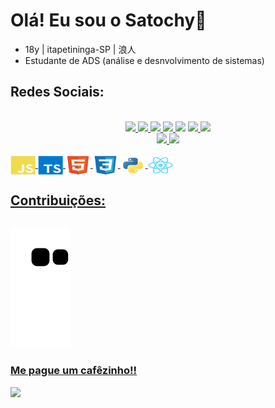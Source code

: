 # Olá! Eu sou o Satochy👋
* 18y | itapetininga-SP | 浪人
* Estudante de ADS (análise e desnvolvimento de sistemas)

Redes Sociais:
-----------------------------------------------------------------------------------------------------------------------------------------------------------------------
<div align="center"><br>
<a href ="https://www.facebook.com/satochy.tanabe/"><img src="https://img.shields.io/badge/Facebook-1877F2?style=for-the-badge&logo=facebook&logoColor=white">
<a href ="https://www.instagram.com/satochy_t/"><img src="https://img.shields.io/badge/Instagram-E4405F?style=for-the-badge&logo=instagram&logoColor=white">
<a href ="https://twitter.com/SatochyT)"><img src="https://img.shields.io/badge/Twitter-1DA1F2?style=for-the-badge&logo=twitter&logoColor=white">
<a href ="https://www.linkedin.com/in/satochy-tanabe-6b7275220/)"><img src="https://img.shields.io/badge/LinkedIn-0077B5?style=for-the-badge&logo=linkedin&logoColor=white">
<a href = "mailto:ssatochytanabe@gmail.com"><img src="https://img.shields.io/badge/-Gmail-%23333?style=for-the-badge&logo=gmail&logoColor=white" target="_blank"></a>
<a href ="https://stackoverflow.com/users/20823429/satochy"><img src="https://img.shields.io/badge/Stack_Overflow-FE7A16?style=for-the-badge&logo=stack-overflow&logoColor=white">
<a href ="https://br.pinterest.com/Satochy_T/"><img src="https://img.shields.io/badge/Pinterest-%23E60023.svg?&style=for-the-badge&logo=Pinterest&logoColor=white">
  </div>
  
<div align="center">
  <a href="https://github.com/Satochy">
  <img height="160" src="https://github-readme-stats.vercel.app/api?username=Satochy&show_icons=true&theme=dracula&include_all_commits=true&count_private=true"/>
  <img height="160" src="https://github-readme-stats.vercel.app/api/top-langs/?username=Satochy&layout=compact&langs_count=7&theme=dracula"/>
  </div>
 
<div style="display: inline_block"><br>
  <a href="https://developer.mozilla.org/en-US/docs/Web/JavaScript"><img align="center" alt="Rafa-Js" height="30" width="40" src="https://raw.githubusercontent.com/devicons/devicon/master/icons/javascript/javascript-plain.svg">
  <a href="https://www.typescriptlang.org/"><img align="center" alt="Rafa-Ts" height="30" width="40" src="https://raw.githubusercontent.com/devicons/devicon/master/icons/typescript/typescript-plain.svg">
   <a href="https://developer.mozilla.org/en-US/docs/Glossary/HTML5"><img align="center" alt="Rafa-HTML" height="30" width="40" src="https://raw.githubusercontent.com/devicons/devicon/master/icons/html5/html5-original.svg">
  <a href="https://developer.mozilla.org/pt-BR/docs/Web/CSS"><img align="center" alt="Rafa-CSS" height="30" width="40" src="https://raw.githubusercontent.com/devicons/devicon/master/icons/css3/css3-original.svg">
  <a href="https://www.python.org/"><img align="center" alt="Rafa-Python" height="30" width="40" src="https://raw.githubusercontent.com/devicons/devicon/master/icons/python/python-original.svg">
  <a href="https://reactjs.org/"><img align="center" alt="Rafa-React" height="30" width="40" src="https://raw.githubusercontent.com/devicons/devicon/master/icons/react/react-original.svg">
</div>

Contribuições:
-----------------------------------------------------------------------------------------------------------------------------------------------------------------------
 ![Snake animation](https://github.com/Satochy/Satochy/blob/output/github-contribution-grid-snake.svg) 
-----------------------------------------------------------------------------------------------------------------------------------------------------------------------

   ### Me pague um cafêzinho!!

<a href="https://www.buymeacoffee.com/satochyt"><img src="https://cdn.buymeacoffee.com/buttons/v2/default-yellow.png" width="150" /></a>

